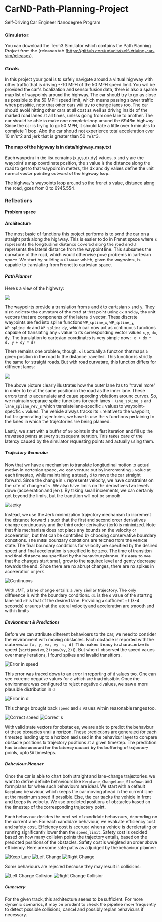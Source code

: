 # CarND-Path-Planning-Project
Self-Driving Car Engineer Nanodegree Program
   
### Simulator.
You can download the Term3 Simulator which contains the Path Planning Project from the [releases tab (https://github.com/udacity/self-driving-car-sim/releases).

### Goals
In this project your goal is to safely navigate around a virtual highway with other traffic that is driving +-10 MPH of the 50 MPH speed limit. You will be provided the car's localization and sensor fusion data, there is also a sparse map list of waypoints around the highway. The car should try to go as close as possible to the 50 MPH speed limit, which means passing slower traffic when possible, note that other cars will try to change lanes too. The car should avoid hitting other cars at all cost as well as driving inside of the marked road lanes at all times, unless going from one lane to another. The car should be able to make one complete loop around the 6946m highway. Since the car is trying to go 50 MPH, it should take a little over 5 minutes to complete 1 loop. Also the car should not experience total acceleration over 10 m/s^2 and jerk that is greater than 50 m/s^3.

#### The map of the highway is in data/highway_map.txt
Each waypoint in the list contains  [x,y,s,dx,dy] values. x and y are the waypoint's map coordinate position, the s value is the distance along the road to get to that waypoint in meters, the dx and dy values define the unit normal vector pointing outward of the highway loop.

The highway's waypoints loop around so the frenet s value, distance along the road, goes from 0 to 6945.554.

### Reflections

#### Problem space

#### Architecture

The most basic of functions this project performs is to send the car on a straight path along the highway. This is easier to do in Frenet space where `s` represents the longitudinal distance covered along the road and `d` represents the lateral distance from the waypoint line. This subsumes the curvature of the road, which would otherwise pose problems in cartesian space. We start by building a `Planner` which, given the waypoints, is capable to translating from Frenet to cartesian space.

##### Path Planner

Here's a view of the highway:

![](./images/highway.png)

The waypoints provide a translation from `s` and `d` to cartesian `x` and `y`. They also indicate the curvature of the road at that point using `dx` and `dy`, the unit vectors that are components of the lateral `d` vector. These discrete waypoints are fed into spline functions `WP_spline_x`, `WP_spline_y`, `WP_spline_dx` and `WP_spline_dy`, which can now act as continuous functions capable of translating any `s` value to its corresponding vector values `x`, `y`, `dx`, `dy`. The translation to cartesian coordinates is very simple now: `(x + dx * d, y + dy * d)`

There remains one problem, though. `s` is actually a function that maps a given position in the road to the distance travelled. This function is strictly the same for straight roads. But with road curvature, this function differs for different lanes:

![](./images/lane_splines.png)

The above picture clearly illustrates how the outer lane has to "travel more" in order to be at the same position in the road as the inner lane. These errors tend to accumulate and cause speeding violations around curves. So, we maintain separate spline functions for each lanes - `lane_spline_s` and `lane_spline_rev_s` which translate lane-specific `s` values to waypoint-specific `s` values. The vehicle always tracks its `s` relative to the waypoint, but for generating trajectories, we have to use the `s` functions pertaining to the lanes in which the trajectories are being planned.

Lastly, we start with a buffer of `50` points in the first iteration and fill up the traversed points at every subsequent iteration. This takes care of the latency caused by the simulator requesting points and actually using them.


##### Trajectory Generator

Now that we have a mechanism to translate longitudinal motion to actual motion in cartesian space, we can venture out by incrementing `s` value at each timestep, while maintaining a steady `d` to move the car straight forward. Since the change in `s` represents velocity, we have constraints on the rate of change of `s`. We also have limits on the derivatives two levels down (acceleration and jerk). By taking small increments, we can certainly get beyond the limits, but the transition will not be smooth.

![](./images/v_and_a.png "Jerky")

Instead, we use the Jerk minimization trajectory mechanism to increment the distance forward `s` such that the first and second order derivatives change continuously and the third order derivative (jerk) is minimized. Note that this mechanism does not place any bounds on the velocity or acceleration, but that can be controlled by choosing conservative boundary conditions. The initial boundary conditions are fetched from the vehicle state. The final boundary conditions for velocity are specified by the desired speed and final acceleration is specified to be zero. The time of transition and final distance are specified by the behaviour planner. It's easy to see that the changes start small, grow to the required level and gently decrease towards the end. Since there are no abrupt changes, there are no spikes in acceleration or jerk.

![](./images/v_and_a_2.png "Continuous")

With JMT, a lane change entails a very similar trajectory. The only difference is with the boundary conditions. `di` is the `d` value of the starting lane and `df` is that of the desired lane. Providing a sufficient `tf` (3-4 seconds) ensures that the lateral velocity and acceleration are smooth and within limits.

##### Environment & Predictions

Before we can attribute different behaviours to the car, we need to consider the environment with moving obstacles. Each obstacle is reported with the state vector `[x, y, vx, vy, s, d]`. This makes it easy to characterize its speed (`sqrt(pow(vx,2)+pow(vy,2))`). But when I observed the speed values over many iterations, I found spikes and invalid transitions. 

![](./images/error_speeds.png "Error in speed")

This error was traced down to an error in reporting of `d` values too. One can see extreme negative values for `d` which are inadmissible. Once the environment was configured to reject negative `d` values, we saw a more plausible distribution in `d`

![](./images/error_ds.png "Error in d")

This change brought back `speed` and `s` values within reasonable ranges too. 

![](./images/correct_speeds.png "Correct speed") ![](./images/correct_ss.png "Correct s")

With valid state vectors for obstacles, we are able to predict the behaviour of these obstacles until a horizon. These predictions are generated for each timestep leading up to a horizon and used in the behaviour layer to compare obstacle positions to trajectory positions at a given timestep. The prediction has to also account for the latency caused by the buffering of trajectory points, upto `50` timesteps.


##### Behaviour Planner

Once the car is able to chart both straight and lane-change trajectories, we want to define definite behaviours like `KeepLane`, `ChangeLane`, `SlowDown` and form plans for when such behaviours are ideal. We start with a default `KeepLane` behaviour, which keeps the car moving ahead in the current lane at the maximum speed if possible. Else, the car tracks the vehicle in front and keeps its velocity. We use predicted positions of obstacles based on the timestep of the corresponding trajectory point.

Each behaviour decides the next set of candidate behaviours, depending on the current lane. For each candidate behaviour, we evaluate efficiency cost and safety cost. Efficiency cost is accrued when a vehicle is decelerating or running significantly lower than the `speed_limit`. Safety cost is decided based on how many collision points the trajectory entails, based on the predicted positions of the obstacles. Safety cost is weighted an order above efficiency. Here are some safe paths as adjudged by the behaviour planner:

![](./images/ok_kl.png "Keep Lane") ![](./images/ok_lc.png "Left Change") ![](./images/ok_rc.png "Right Change") 

Some behaviours are rejected because they may result in collisions:

![](./images/not_ok_lc.png "Left Change Collision") ![](./images/not_ok_rc.png "Right Change Collision") 

##### Summary 

For the given track, this architecture seems to be sufficient. For more dynamic scenarios, it may be prudent to check the pipeline more frequently to detect possible collisions, cancel and possibly replan behaviours if necessary.





